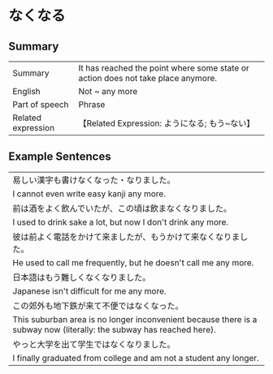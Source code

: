 # なくなる

## Summary

<table><tr>   <td>Summary</td>   <td>It has reached the point where some state or action does not take place anymore.</td></tr><tr>   <td>English</td>   <td>Not ~ any more</td></tr><tr>   <td>Part of speech</td>   <td>Phrase</td></tr><tr>   <td>Related expression</td>   <td>【Related Expression: ようになる; もう~ない】</td></tr></table>

## Example Sentences

<table><tr><td>易しい漢字も書けなくなった・なりました。</td></tr><tr><td>I cannot even write easy kanji any more.</td></tr><tr><td>前は酒をよく飲んでいたが、この頃は飲まなくなりました。</td></tr><tr><td>I used to drink sake a lot, but now I don't drink any more.</td></tr><tr><td>彼は前よく電話をかけて来ましたが、もうかけて来なくなりました。</td></tr><tr><td>He used to call me frequently, but he doesn't call me any more.</td></tr><tr><td>日本語はもう難しくなくなりました。</td></tr><tr><td>Japanese isn't difficult for me any more.</td></tr><tr><td>この郊外も地下鉄が来て不便ではなくなった。</td></tr><tr><td>This suburban area is no longer inconvenient because there is a subway now (literally: the subway has reached here).</td></tr><tr><td>やっと大学を出て学生ではなくなりました。</td></tr><tr><td>I finally graduated from college and am not a student any longer.</td></tr></table>

